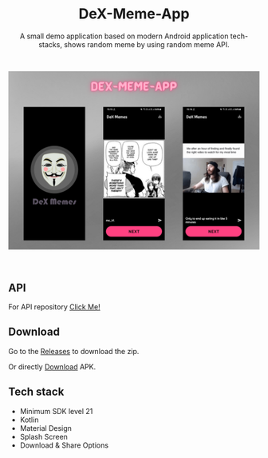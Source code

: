 <h1 align="center">DeX-Meme-App</h1>
<p align="center">
A small demo application based on modern Android application tech-stacks, shows random meme by using random meme API.
</p>
<br>
<p align="center">
<img src="/images/preview.png"/>
</p>
<br>

## API 

For API repository [Click Me!](https://github.com/D3vd/Meme_Api) 

## Download

Go to the [Releases](https://github.com/deveshp007/DeX-Meme-App/releases/tag/Download-APK) to download the zip.

Or directly [Download](https://github.com/deveshp007/DeX-Meme-App/releases/download/Download-APK/app-debug.apk) APK.

## Tech stack

- Minimum SDK level 21
- Kotlin
- Material Design
- Splash Screen
- Download & Share Options
